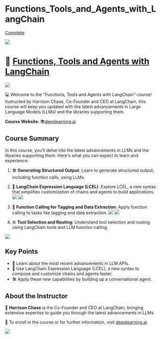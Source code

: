 # Functions_Tools_and_Agents_with_LangChain

[Complete](https://learn.deeplearning.ai/accomplishments/357201fe-db1e-4fb2-8c86-2c300fedad77?usp=sharing)

![](https://encrypted-tbn0.gstatic.com/images?q=tbn:ANd9GcSKEyscUOthz0AqKHcVHJmJ2gjTZct8tGPzJQ&usqp=CAU)


# 🚀 [Functions, Tools and Agents with LangChain](https://www.deeplearning.ai/short-courses/functions-tools-agents-langchain/)

![](https://encrypted-tbn0.gstatic.com/images?q=tbn:ANd9GcS6-7CmX9J8Se2pF_ew4d1BLaz4JVFf4asQLg&usqp=CAU)

💻 Welcome to the "Functions, Tools and Agents with LangChain" course! Instructed by Harrison Chase, Co-Founder and CEO at LangChain, this course will keep you updated with the latest advancements in Large Language Models (LLMs) and the libraries supporting them.

**Course Website**: 📚[deeplearning.ai](https://www.deeplearning.ai/short-courses/functions-tools-agents-langchain/)

## Course Summary
In this course, you'll delve into the latest advancements in LLMs and the libraries supporting them. Here's what you can expect to learn and experience:

1. 🛠 **Generating Structured Output**: Learn to generate structured output, including function calls, using LLMs.
2. 💬 **LangChain Expression Language (LCEL)**: Explore LCEL, a new syntax that simplifies customization of chains and agents to build applications.
![](https://github.com/ksm26/Functions-Tools-and-Agents-with-LangChain/blob/main/images/2_1.png)
![](https://github.com/ksm26/Functions-Tools-and-Agents-with-LangChain/blob/main/images/2_2.png)

4. 🔄 **Function Calling for Tagging and Data Extraction**: Apply function calling to tasks like tagging and data extraction.
![](https://github.com/ksm26/Functions-Tools-and-Agents-with-LangChain/blob/main/images/4_1.png)
![](https://github.com/ksm26/Functions-Tools-and-Agents-with-LangChain/blob/main/images/4_2.png)

4. ⚙️ **Tool Selection and Routing**: Understand tool selection and routing using LangChain tools and LLM function calling.

![](https://github.com/ksm26/Functions-Tools-and-Agents-with-LangChain/blob/main/images/5_1.png)

## Key Points
- 🧠 Learn about the most recent advancements in LLM APIs.
- 💬 Use LangChain Expression Language (LCEL), a new syntax to compose and customize chains and agents faster.
- 🛠 Apply these new capabilities by building up a conversational agent.

## About the Instructor
🌟 **Harrison Chase** is the Co-Founder and CEO at LangChain, bringing extensive expertise to guide you through the latest advancements in LLMs.

🔗 To enroll in the course or for further information, visit [deeplearning.ai](https://www.deeplearning.ai/short-courses/).

![](https://encrypted-tbn0.gstatic.com/images?q=tbn:ANd9GcTr9ztQyw9jzpGcEpHazb_eI0wZE2o8aTpBaw&usqp=CAU)
